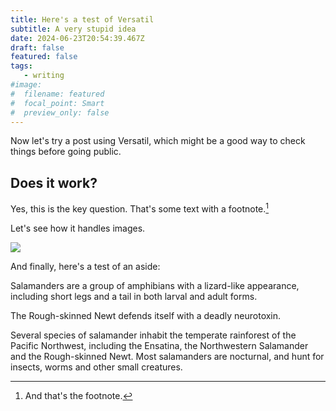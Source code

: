 ```yaml
---
title: Here's a test of Versatil
subtitle: A very stupid idea
date: 2024-06-23T20:54:39.467Z
draft: false
featured: false
tags:
   - writing
#image:
#  filename: featured
#  focal_point: Smart
#  preview_only: false
--- 
```

Now let's try a post using Versatil, which might be a good way to check things before going public.

## Does it work?

Yes, this is the key question. That's some text with a footnote.[^1]

[^1]: And that's the footnote.

Let's see how it handles images.

![](https://binohead.github.io/blog/warbled-songs/featured_hu17d2fd7c835acc25fa5b23506fa21df5_113233_8b3383641be7222c8b6729bfb23fa5fa.webp)

And finally, here's a test of an aside:

<p>
Salamanders are a group of amphibians with a lizard-like appearance, including short legs and a tail in both larval and adult forms.

<aside>
  <p>The Rough-skinned Newt defends itself with a deadly neurotoxin.</p>
</aside>

 Several species of salamander inhabit the temperate rainforest of the Pacific Northwest, including the Ensatina, the  Northwestern Salamander and the Rough-skinned Newt. Most salamanders are nocturnal, and hunt for insects, worms and other small creatures.
</p>